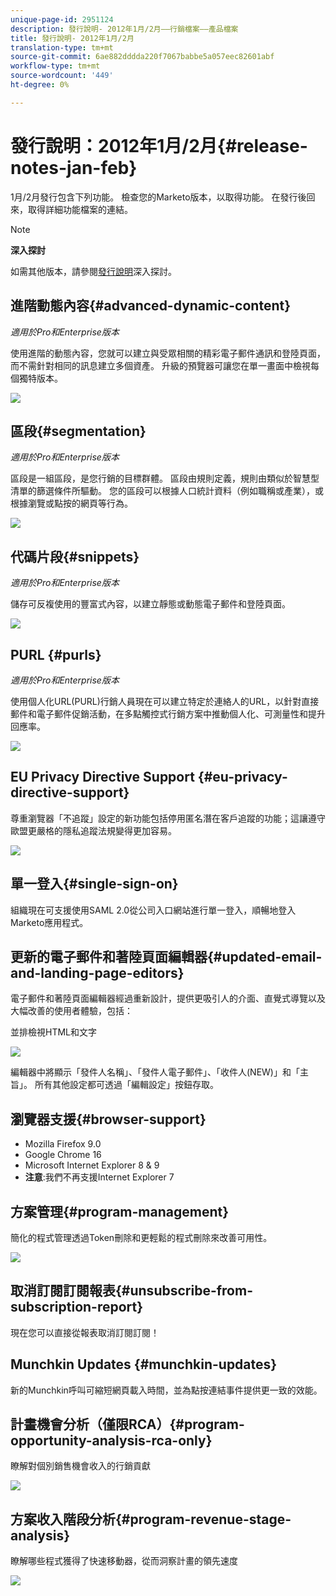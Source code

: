 ```yaml
---
unique-page-id: 2951124
description: 發行說明- 2012年1月/2月——行銷檔案——產品檔案
title: 發行說明- 2012年1月/2月
translation-type: tm+mt
source-git-commit: 6ae882dddda220f7067babbe5a057eec82601abf
workflow-type: tm+mt
source-wordcount: '449'
ht-degree: 0%

---
```



# 發行說明：2012年1月/2月{#release-notes-jan-feb}

1月/2月發行包含下列功能。 檢查您的Marketo版本，以取得功能。 在發行後回來，取得詳細功能檔案的連結。

>[!NOTE]
>
>**深入探討**
>
>如需其他版本，請參閱[發行說明](https://docs.marketo.com/display/docs/release+notes)深入探討。

## 進階動態內容{#advanced-dynamic-content}

*適用於Pro和Enterprise版本*

使用進階的動態內容，您就可以建立與受眾相關的精彩電子郵件通訊和登陸頁面，而不需針對相同的訊息建立多個資產。 升級的預覽器可讓您在單一畫面中檢視每個獨特版本。

![](assets/image2014-9-23-9-3a50-3a27.png)

## 區段{#segmentation}

*適用於Pro和Enterprise版本*

區段是一組區段，是您行銷的目標群體。 區段由規則定義，規則由類似於智慧型清單的篩選條件所驅動。 您的區段可以根據人口統計資料（例如職稱或產業），或根據瀏覽或點按的網頁等行為。

![](assets/image2014-9-23-9-3a50-3a42.png)

## 代碼片段{#snippets}

*適用於Pro和Enterprise版本*

儲存可反複使用的豐富式內容，以建立靜態或動態電子郵件和登陸頁面。

![](assets/image2014-9-23-9-3a50-3a58.png)

## PURL {#purls}

*適用於Pro和Enterprise版本*

使用個人化URL(PURL)行銷人員現在可以建立特定於連絡人的URL，以針對直接郵件和電子郵件促銷活動，在多點觸控式行銷方案中推動個人化、可測量性和提升回應率。

![](assets/image2014-9-23-9-3a51-3a11.png)

## EU Privacy Directive Support {#eu-privacy-directive-support}

尊重瀏覽器「不追蹤」設定的新功能包括停用匿名潛在客戶追蹤的功能；這讓遵守歐盟更嚴格的隱私追蹤法規變得更加容易。

![](assets/image2014-9-23-9-3a51-3a32.png)

## 單一登入{#single-sign-on}

組織現在可支援使用SAML 2.0從公司入口網站進行單一登入，順暢地登入Marketo應用程式。

## 更新的電子郵件和著陸頁面編輯器{#updated-email-and-landing-page-editors}

電子郵件和著陸頁面編輯器經過重新設計，提供更吸引人的介面、直覺式導覽以及大幅改善的使用者體驗，包括：

並排檢視HTML和文字

![](assets/image2014-9-23-9-3a51-3a54.png)

編輯器中將顯示「發件人名稱」、「發件人電子郵件」、「收件人(NEW)」和「主旨」。 所有其他設定都可透過「編輯設定」按鈕存取。

## 瀏覽器支援{#browser-support}

* Mozilla Firefox 9.0
* Google Chrome 16
* Microsoft Internet Explorer 8 &amp; 9
* **注意**:我們不再支援Internet Explorer 7

## 方案管理{#program-management}

簡化的程式管理透過Token刪除和更輕鬆的程式刪除來改善可用性。

![](assets/image2014-9-23-9-3a52-3a11.png)

## 取消訂閱訂閱報表{#unsubscribe-from-subscription-report}

現在您可以直接從報表取消訂閱訂閱！

## Munchkin Updates {#munchkin-updates}

新的Munchkin呼叫可縮短網頁載入時間，並為點按連結事件提供更一致的效能。

## 計畫機會分析（僅限RCA）{#program-opportunity-analysis-rca-only}

瞭解對個別銷售機會收入的行銷貢獻

![](assets/image2014-9-23-9-3a52-3a30.png)

## 方案收入階段分析{#program-revenue-stage-analysis}

瞭解哪些程式獲得了快速移動器，從而洞察計畫的領先速度

![](assets/image2014-9-23-9-3a52-3a47.png)

